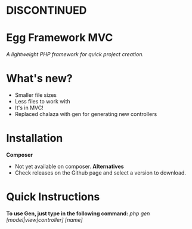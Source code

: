 # DISCONTINUED
# Egg Framework MVC
_A lightweight PHP framework for quick project creation._

# What's new?
- Smaller file sizes
- Less files to work with
- It's in MVC!
- Replaced chalaza with gen for generating new controllers

# Installation
**Composer**
* Not yet available on composer.
**Alternatives**
* Check releases on the Github page and select a version to download.

# Quick Instructions
**To use Gen, just type in the following command:**
_php gen [model|view|controller] [name]_

